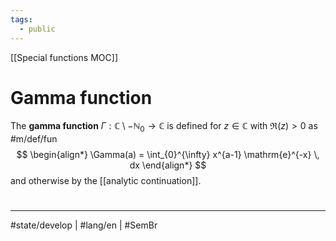 ```yaml
---
tags:
  - public
---
```

[[Special functions MOC]]
# Gamma function

The **gamma function** $\Gamma : \mathbb{C} \setminus -\mathbb{N}_{0} \to \mathbb{C}$ is defined for $z \in \mathbb{C}$ with $\Re(z)>0$ as #m/def/fun 
$$
\begin{align*}
\Gamma(a) = \int_{0}^{\infty} x^{a-1} \mathrm{e}^{-x} \, dx 
\end{align*}
$$
and otherwise by the [[analytic continuation]].

#
---
#state/develop | #lang/en | #SemBr
